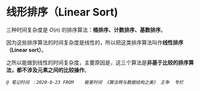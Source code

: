 # 线形排序（Linear Sort)

三种时间复杂度是 $O(n)$ 的排序算法：**桶排序、计数排序、基数排序**。

因为这些排序算法的时间复杂度是线性的，所以把这类排序算法叫作**线性排序（Linear sort）**。

之所以能做到线性的时间复杂度，主要原因是，这三个算法是**非基于比较的排序算法，都不涉及元素之间的比较操作**。





*`@ 笔记时间 ：2020-8-23	FROM	极客时间 《算法啊与数据结构之美》 王争  专栏`* 